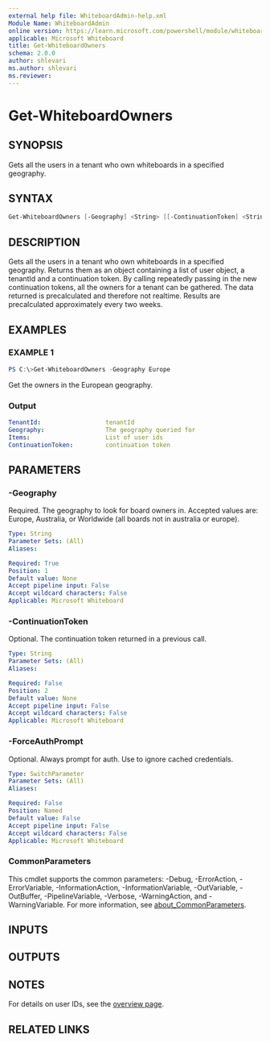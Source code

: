 ```yaml
---
external help file: WhiteboardAdmin-help.xml
Module Name: WhiteboardAdmin
online version: https://learn.microsoft.com/powershell/module/whiteboard/get-whiteboardowners
applicable: Microsoft Whiteboard
title: Get-WhiteboardOwners
schema: 2.0.0
author: shlevari
ms.author: shlevari
ms.reviewer:
---
```


# Get-WhiteboardOwners

## SYNOPSIS

Gets all the users in a tenant who own whiteboards in a specified geography.

## SYNTAX

```powershell
Get-WhiteboardOwners [-Geography] <String> [[-ContinuationToken] <String>] [-ForceAuthPrompt] [<CommonParameters>]
```

## DESCRIPTION

Gets all the users in a tenant who own whiteboards in a specified geography. Returns them as an object containing a list of user object, a tenantId and a continuation token. By calling repeatedly passing in the new continuation tokens, all the owners for a tenant can be gathered. The data returned is precalculated and therefore not realtime. Results are precalculated approximately every two weeks.

## EXAMPLES

### EXAMPLE 1

```powershell
PS C:\>Get-WhiteboardOwners -Geography Europe
```

Get the owners in the European geography.

### Output

```yaml
TenantId:                  tenantId
Geography:                 The geography queried for
Items:                     List of user ids
ContinuationToken:         continuation token
```

## PARAMETERS

### -Geography

Required. The geography to look for board owners in. Accepted values are: Europe, Australia, or Worldwide (all boards not in australia or europe).

```yaml
Type: String
Parameter Sets: (All)
Aliases:

Required: True
Position: 1
Default value: None
Accept pipeline input: False
Accept wildcard characters: False
Applicable: Microsoft Whiteboard
```

### -ContinuationToken

Optional. The continuation token returned in a previous call.

```yaml
Type: String
Parameter Sets: (All)
Aliases:

Required: False
Position: 2
Default value: None
Accept pipeline input: False
Accept wildcard characters: False
Applicable: Microsoft Whiteboard
```

### -ForceAuthPrompt

Optional. Always prompt for auth. Use to ignore cached credentials.

```yaml
Type: SwitchParameter
Parameter Sets: (All)
Aliases:

Required: False
Position: Named
Default value: False
Accept pipeline input: False
Accept wildcard characters: False
Applicable: Microsoft Whiteboard
```

### CommonParameters

This cmdlet supports the common parameters: -Debug, -ErrorAction, -ErrorVariable, -InformationAction, -InformationVariable, -OutVariable, -OutBuffer, -PipelineVariable, -Verbose, -WarningAction, and -WarningVariable. For more information, see [about_CommonParameters](https://go.microsoft.com/fwlink/p/?LinkID=113216).

## INPUTS

## OUTPUTS

## NOTES

For details on user IDs, see the [overview page](../../docs-conceptual/overview.md).

## RELATED LINKS
